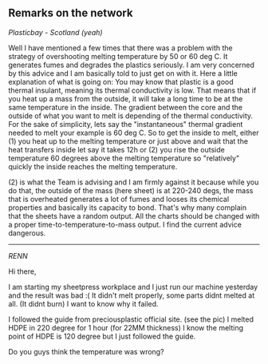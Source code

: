 ## Remarks on the network


*Plasticbay - Scotland (yeah)*

Well I have mentioned a few times that there was a problem with the strategy of overshooting melting temperature by 50 or 60 deg C. It generates fumes and degrades the plastics seriously. I am very concerned by this advice and I am basically told to just get on with it. Here a little explanation of what is going on:
You may know that plastic is a good thermal insulant, meaning its thermal conductivity is low. That means that if you heat up a mass from the outside, it will take a long time to be at the same temperature in the inside. The gradient between the core and the outside of what you want to melt is depending of the thermal conductivity. For the sake of simplicity, lets say the "instantaneous" thermal gradient needed to melt your example is 60 deg C.
So to get the inside to melt, either (1) you heat up to the melting temperature or just above and wait that the heat transfers inside let say it takes 12h or (2) you rise the outside temperature 60 degrees above the melting temperature so "relatively" quickly the inside reaches the melting temperature.

(2) is what the Team is advising and I am firmly against it because while you do that, the outside of the mass (here sheet) is at 220-240 degs, the mass that is overheated generates a lot of fumes and looses its chemical properties and basically its capacity to bond. That's why many complain that the sheets have a random output.  All the charts should be changed with a proper time-to-temperature-to-mass output. I find the current advice dangerous.

---

*RENN* 

Hi there, 

I am starting my sheetpress workplace and I just run our machine yesterday and the result was bad :(
It didn't melt properly, some parts didnt melted at all. (It didnt burn) 
I want to know why it failed. 

I followed the guide from preciousplastic official site. (see the pic)
I melted HDPE in 220 degree for 1 hour (for 22MM thickness)
I know the melting point of HDPE is 120 degree but I just followed the guide.

Do you guys think the temperature was wrong?

